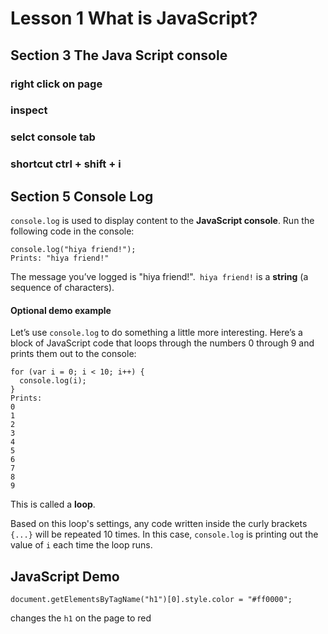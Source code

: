 # Lesson 1 What is JavaScript?

## Section 3 The Java Script console

### right click on page
### inspect
### selct console tab
### shortcut ctrl + shift + i


## Section 5 Console Log

`console.log` is used to display content to the **JavaScript console**. Run the following code in the console:

```
console.log("hiya friend!");
Prints: "hiya friend!"
```

The message you’ve logged is "hiya friend!".` hiya friend!` is a **string** (a sequence of characters).

#### Optional demo example

Let’s use `console.log` to do something a little more interesting. Here’s a block of JavaScript code that loops through the numbers 0 through 9 and prints them out to the console:
```
for (var i = 0; i < 10; i++) {
  console.log(i);
}
Prints:
0
1
2
3
4
5
6
7
8
9
```

This is called a **loop**.

Based on this loop's settings, any code written inside the curly brackets `{...}` will be repeated 10 times. In this case, `console.log` is printing out the value of `i` each time the loop runs. 

## JavaScript Demo

`document.getElementsByTagName("h1")[0].style.color = "#ff0000";`

changes the `h1` on the page to red

